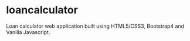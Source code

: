 # loancalculator
Loan calculator web application built using HTML5/CSS3, Bootstrap4 and Vanilla Javascript.
